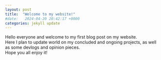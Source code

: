 ```yaml
---
layout: post
title:  "Welcome to my website!"
#date:   2024-04-20 20:42:17 +0000
categories: jekyll update
---
```


Hello everyone and welcome to my first blog post on my website.  
Here I plan to update world on my concluded and ongoing projects, as well as some devlogs and opinion pieces.  
Hope you all enjoy it!